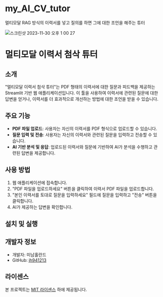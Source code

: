 # my_AI_CV_tutor
멀티모달 RAG 방식의 이력서를 넣고 질의를 하면 그에 대한 조언을 해주는 튜터


![스크린샷 2023-11-30 오후 1 00 27](https://github.com/jh941213/my_AI_CV_tutor/assets/112835087/5db48b50-2239-4634-be5c-00748ffb1663)
# 멀티모달 이력서 첨삭 튜터

## 소개
"멀티모달 이력서 첨삭 튜터"는 PDF 형태의 이력서에 대한 질문과 피드백을 제공하는 Streamlit 기반 웹 애플리케이션입니다. 이 툴을 사용하여 이력서에 관련된 질문에 대한 답변을 얻거나, 이력서를 더 효과적으로 개선하는 방법에 대한 조언을 받을 수 있습니다.

## 주요 기능
- **PDF 파일 업로드**: 사용자는 자신의 이력서를 PDF 형식으로 업로드할 수 있습니다.
- **질문 입력 및 전송**: 사용자는 자신의 이력서와 관련된 질문을 입력하고 전송할 수 있습니다.
- **AI 기반 분석 및 응답**: 업로드된 이력서와 질문에 기반하여 AI가 분석을 수행하고 관련된 답변을 제공합니다.

## 사용 방법
1. 웹 애플리케이션에 접속합니다.
2. "PDF 파일을 업로드하세요" 버튼을 클릭하여 이력서 PDF 파일을 업로드합니다.
3. "본인 이력서를 토대로 질문을 입력하세요" 필드에 질문을 입력하고 "전송" 버튼을 클릭합니다.
4. AI가 제공하는 답변을 확인합니다.

## 설치 및 실행

## 개발자 정보
- 개발자: 미남홀란드
- GitHub: [jh941213](https://github.com/jh941213)

## 라이센스
본 프로젝트는 [MIT 라이센스](LICENSE) 하에 제공됩니다.
